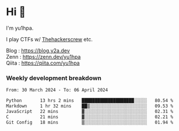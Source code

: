# Hi 👋

I'm yu1hpa.

I play CTFs w/ [Thehackerscrew](https://www.thehackerscrew.team/) etc.

Blog : https://blog.y2a.dev  
Zenn : https://zenn.dev/yu1hpa  
Qiita : https://qiita.com/yu1hpa  

### Weekly development breakdown

<!--START_SECTION:waka-->

```txt
From: 30 March 2024 - To: 06 April 2024

Python       13 hrs 2 mins   ████████████████████░░░░░   80.54 %
Markdown     1 hr 32 mins    ██▒░░░░░░░░░░░░░░░░░░░░░░   09.53 %
JavaScript   22 mins         ▓░░░░░░░░░░░░░░░░░░░░░░░░   02.31 %
C            21 mins         ▓░░░░░░░░░░░░░░░░░░░░░░░░   02.21 %
Git Config   18 mins         ▒░░░░░░░░░░░░░░░░░░░░░░░░   01.94 %
```

<!--END_SECTION:waka-->

